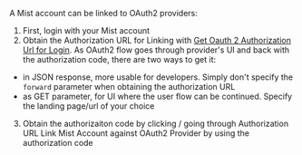 A Mist account can be linked to OAuth2 providers:
1. First, login with your Mist account
2. Obtain the Authorization URL for Linking with [Get Oauth 2 Authorization Url for Login]($e/Admins%20Login%20-%20OAuth2/getOauth2AuthorizationUrlForLogin).
As OAuth2 flow goes through provider's UI and back with the authorization code, there are two ways to get it:
  * in JSON response, more usable for developers. Simply don\'t specify the `forward` parameter when obtaining the authorization URL
  * as GET parameter, for UI where the user flow can be continued. Specify the landing page/url of your choice 
3. Obtain the authorizaiton code by clicking / going through Authorization URL Link Mist Account against OAuth2 Provider by using the authorization code